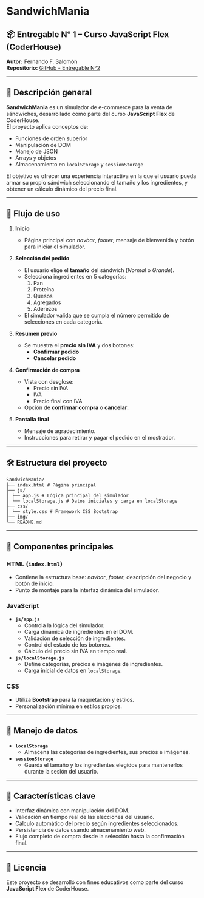 # SandwichMania

## 📦 Entregable N° 1 – Curso JavaScript Flex (CoderHouse)

**Autor:** Fernando F. Salomón  
**Repositorio:** [GitHub - Entregable N°2](https://github.com/fernandosalomon/CH_js_flex/tree/main/entregable_N2)  

---

## 📜 Descripción general

**SandwichMania** es un simulador de e-commerce para la venta de sándwiches, desarrollado como parte del curso **JavaScript Flex** de CoderHouse.  
El proyecto aplica conceptos de:

- Funciones de orden superior
- Manipulación de DOM
- Manejo de JSON
- Arrays y objetos
- Almacenamiento en `localStorage` y `sessionStorage`

El objetivo es ofrecer una experiencia interactiva en la que el usuario pueda armar su propio sándwich seleccionando el tamaño y los ingredientes, y obtener un cálculo dinámico del precio final.

---

## 🚀 Flujo de uso

1. **Inicio**
   - Página principal con *navbar*, *footer*, mensaje de bienvenida y botón para iniciar el simulador.

2. **Selección del pedido**
   - El usuario elige el **tamaño** del sándwich (*Normal* o *Grande*).
   - Selecciona ingredientes en 5 categorías:
     1. Pan
     2. Proteína
     3. Quesos
     4. Agregados
     5. Aderezos  
   - El simulador valida que se cumpla el número permitido de selecciones en cada categoría.

3. **Resumen previo**
   - Se muestra el **precio sin IVA** y dos botones:
     - **Confirmar pedido**
     - **Cancelar pedido**

4. **Confirmación de compra**
   - Vista con desglose:
     - Precio sin IVA
     - IVA
     - Precio final con IVA  
   - Opción de **confirmar compra** o **cancelar**.

5. **Pantalla final**
   - Mensaje de agradecimiento.
   - Instrucciones para retirar y pagar el pedido en el mostrador.

---

## 🛠️ Estructura del proyecto

```
SandwichMania/
├── index.html # Página principal
├── js/
│ ├── app.js # Lógica principal del simulador
│ └── localStorage.js # Datos iniciales y carga en localStorage
├── css/
│ └── style.css # Framework CSS Bootstrap
├── img/
└── README.md
```

---

## 📂 Componentes principales

### HTML (`index.html`)
- Contiene la estructura base: *navbar*, *footer*, descripción del negocio y botón de inicio.
- Punto de montaje para la interfaz dinámica del simulador.

### JavaScript
- **`js/app.js`**
  - Controla la lógica del simulador.
  - Carga dinámica de ingredientes en el DOM.
  - Validación de selección de ingredientes.
  - Control del estado de los botones.
  - Cálculo del precio sin IVA en tiempo real.
- **`js/localStorage.js`**
  - Define categorías, precios e imágenes de ingredientes.
  - Carga inicial de datos en `localStorage`.

### CSS
- Utiliza **Bootstrap** para la maquetación y estilos.
- Personalización mínima en estilos propios.

---

## 💾 Manejo de datos

- **`localStorage`**
  - Almacena las categorías de ingredientes, sus precios e imágenes.
- **`sessionStorage`**
  - Guarda el tamaño y los ingredientes elegidos para mantenerlos durante la sesión del usuario.

---

## 📌 Características clave

- Interfaz dinámica con manipulación del DOM.
- Validación en tiempo real de las elecciones del usuario.
- Cálculo automático del precio según ingredientes seleccionados.
- Persistencia de datos usando almacenamiento web.
- Flujo completo de compra desde la selección hasta la confirmación final.

---

## 📜 Licencia
Este proyecto se desarrolló con fines educativos como parte del curso **JavaScript Flex** de CoderHouse.